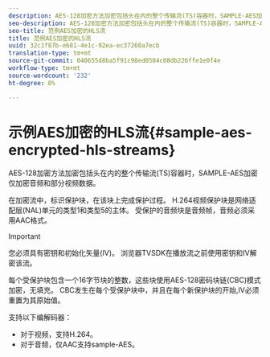 ```yaml
---
description: AES-128加密方法加密包括头在内的整个传输流(TS)容器时，SAMPLE-AES加密仅加密音频和部分视频数据。
seo-description: AES-128加密方法加密包括头在内的整个传输流(TS)容器时，SAMPLE-AES加密仅加密音频和部分视频数据。
seo-title: 范例AES加密的HLS流
title: 范例AES加密的HLS流
uuid: 32c1f87b-eb81-4e1c-92ea-ec37260a7ecb
translation-type: tm+mt
source-git-commit: 040655d8ba5f91c98ed0584c08db226ffe1e0f4e
workflow-type: tm+mt
source-wordcount: '232'
ht-degree: 0%

---
```



# 示例AES加密的HLS流{#sample-aes-encrypted-hls-streams}

AES-128加密方法加密包括头在内的整个传输流(TS)容器时，SAMPLE-AES加密仅加密音频和部分视频数据。

在加密流中，标识保护块，在该块上完成保护过程。 H.264视频保护块是网络适配层(NAL)单元的类型1和类型5的主体。 受保护的音频块是音频帧，音频必须采用AAC格式。

>[!IMPORTANT]
>
>您必须具有密钥和初始化矢量(IV)。 浏览器TVSDK在播放流之前使用密钥和IV解密该流。

每个受保护块包含一个16字节块的整数，这些块使用AES-128密码块链(CBC)模式加密，无填充。 CBC发生在每个受保护块中，并且在每个新保护块的开始,IV必须重置为其原始值。

支持以下编解码器：

* 对于视频，支持H.264。
* 对于音频，仅AAC支持sample-AES。

